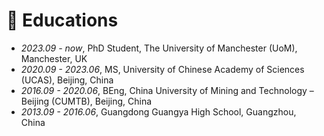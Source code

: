 # 📖 Educations
- *2023.09 - now*, PhD Student, The University of Manchester (UoM), Manchester, UK
- *2020.09 - 2023.06*, MS, University of Chinese Academy of Sciences (UCAS), Beijing, China
- *2016.09 - 2020.06*, BEng, China University of Mining and Technology – Beijing (CUMTB), Beijing, China
- *2013.09 - 2016.06*, Guangdong Guangya High School, Guangzhou, China
